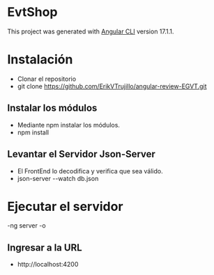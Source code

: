 # EvtShop

This project was generated with [Angular CLI](https://github.com/angular/angular-cli) version 17.1.1.

# Instalación
- Clonar el repositorio
- git clone https://github.com/ErikVTrujillo/angular-review-EGVT.git
## Instalar los módulos
- Mediante npm instalar los módulos.
- npm install
## Levantar el Servidor Json-Server
- El FrontEnd lo decodifica y verifica que sea válido.
- json-server --watch db.json
# Ejecutar el servidor
-ng server -o
## Ingresar a la URL
- http://localhost:4200
